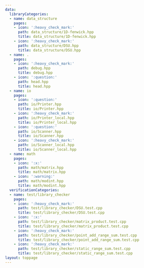 ```yaml
---
data:
  libraryCategories:
  - name: data_structure
    pages:
    - icon: ':heavy_check_mark:'
      path: data_structure/1D-fenwick.hpp
      title: data_structure/1D-fenwick.hpp
    - icon: ':heavy_check_mark:'
      path: data_structure/DSU.hpp
      title: data_structure/DSU.hpp
  - name: .
    pages:
    - icon: ':heavy_check_mark:'
      path: debug.hpp
      title: debug.hpp
    - icon: ':question:'
      path: head.hpp
      title: head.hpp
  - name: io
    pages:
    - icon: ':question:'
      path: io/Printer.hpp
      title: io/Printer.hpp
    - icon: ':heavy_check_mark:'
      path: io/Printer_local.hpp
      title: io/Printer_local.hpp
    - icon: ':question:'
      path: io/Scanner.hpp
      title: io/Scanner.hpp
    - icon: ':heavy_check_mark:'
      path: io/Scanner_local.hpp
      title: io/Scanner_local.hpp
  - name: math
    pages:
    - icon: ':x:'
      path: math/matrix.hpp
      title: math/matrix.hpp
    - icon: ':warning:'
      path: math/modint.hpp
      title: math/modint.hpp
  verificationCategories:
  - name: test/library_checker
    pages:
    - icon: ':heavy_check_mark:'
      path: test/library_checker/DSU.test.cpp
      title: test/library_checker/DSU.test.cpp
    - icon: ':x:'
      path: test/library_checker/matrix_product.test.cpp
      title: test/library_checker/matrix_product.test.cpp
    - icon: ':heavy_check_mark:'
      path: test/library_checker/point_add_range_sum.test.cpp
      title: test/library_checker/point_add_range_sum.test.cpp
    - icon: ':heavy_check_mark:'
      path: test/library_checker/static_range_sum.test.cpp
      title: test/library_checker/static_range_sum.test.cpp
layout: toppage
---
```

